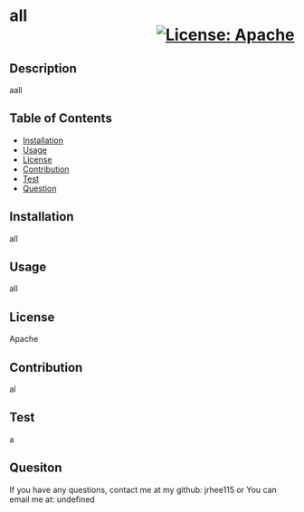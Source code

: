 
  # all <div align= "right">[![License: Apache](https://img.shields.io/badge/License-Apache%202.0-blue.svg)](https://opensource.org/licenses/Apache-2.0)</div>

  
 ## Description
  aall

  
 ## Table of Contents
  - [Installation](#installation)
  - [Usage](#usage)
  - [License](#license)
  - [Contribution](#contribution)
  - [Test](#test)
  - [Question](#question)

  
 ## Installation
  all

  
 ## Usage
  all

  
 ## License
  Apache

  
 ## Contribution
  al

  
 ## Test
  a

  
 ## Quesiton
  If you have any questions, contact me at my github: jrhee115 
  or
  You can email me at: undefined
  